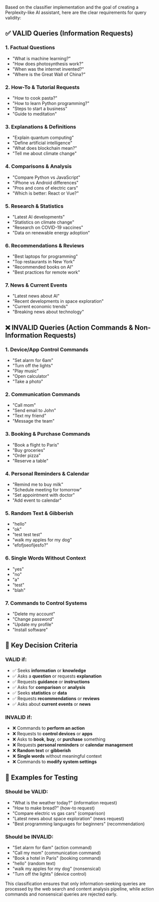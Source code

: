 Based on the classifier implementation and the goal of creating a Perplexity-like AI assistant, here are the clear requirements for query validity:

## ✅ **VALID Queries (Information Requests)**

### **1. Factual Questions**
- "What is machine learning?"
- "How does photosynthesis work?"
- "When was the internet invented?"
- "Where is the Great Wall of China?"

### **2. How-To & Tutorial Requests**
- "How to cook pasta?"
- "How to learn Python programming?"
- "Steps to start a business"
- "Guide to meditation"

### **3. Explanations & Definitions**
- "Explain quantum computing"
- "Define artificial intelligence"
- "What does blockchain mean?"
- "Tell me about climate change"

### **4. Comparisons & Analysis**
- "Compare Python vs JavaScript"
- "iPhone vs Android differences"
- "Pros and cons of electric cars"
- "Which is better: React or Vue?"

### **5. Research & Statistics**
- "Latest AI developments"
- "Statistics on climate change"
- "Research on COVID-19 vaccines"
- "Data on renewable energy adoption"

### **6. Recommendations & Reviews**
- "Best laptops for programming"
- "Top restaurants in New York"
- "Recommended books on AI"
- "Best practices for remote work"

### **7. News & Current Events**
- "Latest news about AI"
- "Recent developments in space exploration"
- "Current economic trends"
- "Breaking news about technology"

## ❌ **INVALID Queries (Action Commands & Non-Information Requests)**

### **1. Device/App Control Commands**
- "Set alarm for 6am"
- "Turn off the lights"
- "Play music"
- "Open calculator"
- "Take a photo"

### **2. Communication Commands**
- "Call mom"
- "Send email to John"
- "Text my friend"
- "Message the team"

### **3. Booking & Purchase Commands**
- "Book a flight to Paris"
- "Buy groceries"
- "Order pizza"
- "Reserve a table"

### **4. Personal Reminders & Calendar**
- "Remind me to buy milk"
- "Schedule meeting for tomorrow"
- "Set appointment with doctor"
- "Add event to calendar"

### **5. Random Text & Gibberish**
- "hello"
- "ok"
- "test test test"
- "walk my apples for my dog"
- "efofjseofijesfo?"

### **6. Single Words Without Context**
- "yes"
- "no"
- "a"
- "test"
- "blah"

### **7. Commands to Control Systems**
- "Delete my account"
- "Change password"
- "Update my profile"
- "Install software"

## 🎯 **Key Decision Criteria**

### **VALID if:**
- ✅ Seeks **information** or **knowledge**
- ✅ Asks a **question** or requests **explanation**
- ✅ Requests **guidance** or **instructions**
- ✅ Asks for **comparison** or **analysis**
- ✅ Seeks **statistics** or **data**
- ✅ Requests **recommendations** or **reviews**
- ✅ Asks about **current events** or **news**

### **INVALID if:**
- ❌ Commands to **perform an action**
- ❌ Requests to **control devices** or **apps**
- ❌ Asks to **book**, **buy**, or **purchase** something
- ❌ Requests **personal reminders** or **calendar management**
- ❌ **Random text** or **gibberish**
- ❌ **Single words** without meaningful context
- ❌ Commands to **modify system settings**

## 📝 **Examples for Testing**

### **Should be VALID:**
- "What is the weather today?" (information request)
- "How to make bread?" (how-to request)
- "Compare electric vs gas cars" (comparison)
- "Latest news about space exploration" (news request)
- "Best programming languages for beginners" (recommendation)

### **Should be INVALID:**
- "Set alarm for 6am" (action command)
- "Call my mom" (communication command)
- "Book a hotel in Paris" (booking command)
- "hello" (random text)
- "walk my apples for my dog" (nonsensical)
- "Turn off the lights" (device control)

This classification ensures that only information-seeking queries are processed by the web search and content analysis pipeline, while action commands and nonsensical queries are rejected early.